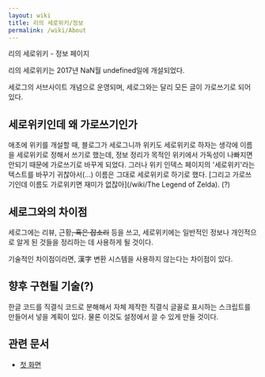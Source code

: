 ```yaml
---
layout: wiki
title: 리의 세로위키/정보
permalink: /wiki/About
---
```


리의 세로위키 - 정보 페이지

리의 세로위키는 2017년 NaN월 undefined일에 개설되었다.

세로그의 서브사이트 개념으로 운영되며, 세로그와는 달리 모든 글이 가로쓰기로 되어 있다.

## 세로위키인데 왜 가로쓰기인가
애초에 위키를 개설할 때, 블로그가 세로그니까 위키도 세로위키로 하자는 생각에 이름을 세로위키로 정해서 쓰기로 했는데, 정보 정리가 목적인 위키에서 가독성이 나빠지면 안되기 때문에 가로쓰기로 바꾸게 되었다. 그러나 위키 인덱스 페이지의 '세로위키'라는 텍스트를 바꾸기 귀찮아서(...) 이름은 그대로 세로위키로 하기로 했다. [그리고 가로쓰기인데 이름도 가로위키면 재미가 없잖아](/wiki/The Legend of Zelda). (?)

## 세로그와의 차이점
세로그에는 리뷰, 근황~~, 혹은 잡소리~~ 등을 쓰고, 세로위키에는 일반적인 정보나 개인적으로 알게 된 것들을 정리하는 데 사용하게 될 것이다.

기술적인 차이점이라면, 漢字 변환 시스템을 사용하지 않는다는 차이점이 있다.

## 향후 구현될 기술(?)
한글 코드를 직결식 코드로 분해해서 자체 제작한 직결식 글꼴로 표시하는 스크립트를 만들어서 넣을 계획이 있다. 물론 이것도 설정에서 끌 수 있게 만들 것이다.

## 관련 문서
* [첫 화면](/wiki/)
